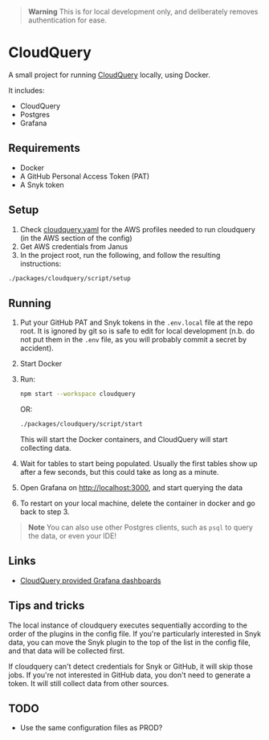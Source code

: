> **Warning**
> This is for local development only, and deliberately removes authentication for ease.

# CloudQuery

A small project for running [CloudQuery](https://www.cloudquery.io/) locally, using Docker.

It includes:

- CloudQuery
- Postgres
- Grafana

## Requirements

- Docker
- A GitHub Personal Access Token (PAT)
- A Snyk token

## Setup
1. Check [cloudquery.yaml](./dev-config/cloudquery.yaml) for the AWS profiles needed to run cloudquery (in the AWS
section of the config)
2. Get AWS credentials from Janus
3. In the project root, run the following, and follow the resulting instructions:

```sh
./packages/cloudquery/script/setup
```

## Running

1. Put your GitHub PAT and Snyk tokens in the `.env.local` file at the repo root. It is ignored by git so is safe to edit
for local development (n.b. do not put them in the `.env` file, as you will probably commit a secret by accident).
2. Start Docker
3. Run:

   ```sh
   npm start --workspace cloudquery
   ```

   OR:

   ```sh
   ./packages/cloudquery/script/start
   ```

   This will start the Docker containers, and CloudQuery will start collecting data.
4. Wait for tables to start being populated. Usually the first tables show up after a few seconds, but this could take
as long as a minute.
5. Open Grafana on [http://localhost:3000](http://localhost:3000), and start querying the data
6. To restart on your local machine, delete the container in docker and go back to step 3.

> **Note**
> You can also use other Postgres clients, such as `psql` to query the data, or even your IDE!

## Links

- [CloudQuery provided Grafana dashboards](https://github.com/cloudquery/cloudquery/tree/main/plugins/source/aws/dashboards)

## Tips and tricks

The local instance of cloudquery executes sequentially according to the order of the plugins in the config file. If
you're particularly interested in Snyk data, you can move the Snyk plugin to the top of the list in the config file, and
that data will be collected first.

If cloudquery can't detect credentials for Snyk or GitHub, it will skip those jobs. If you're not interested in GitHub
data, you don't need to generate a token. It will still collect data from other sources.

## TODO

- Use the same configuration files as PROD?
